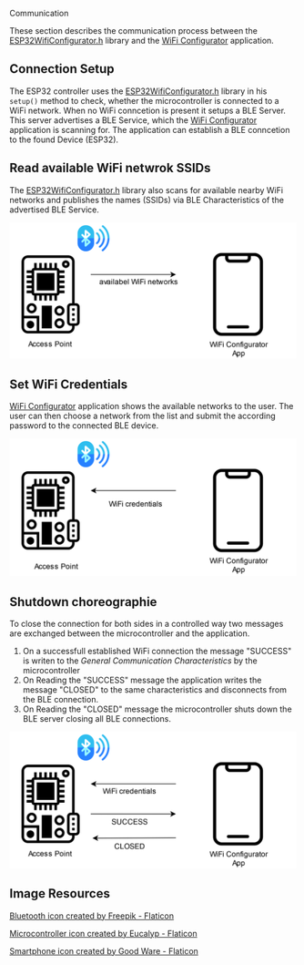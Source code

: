Communication

These section describes the communication process between the [ESP32WifiConfigurator.h](esp32-wifi-configurator.md) library and the [WiFi Configurator](wifi-esp32-configurator-app.md) application.

## Connection Setup

The ESP32 controller uses the [ESP32WifiConfigurator.h](esp32-wifi-configurator.md) library in his `setup()` method to check, whether the microcontroller is connected to a WiFi network. When no WiFi conncetion is present it setups a BLE Server. This server advertises a BLE Service, which the [WiFi Configurator](wifi-esp32-configurator-app.md) application is scanning for. The application can establish a BLE conncetion to the found Device (ESP32).

## Read available WiFi netwrok SSIDs

The [ESP32WifiConfigurator.h](esp32-wifi-configurator.md) library also scans for available nearby WiFi networks and publishes the names (SSIDs) via BLE Characteristics of the advertised BLE Service.

![](./resources/wifi_names.png)

## Set WiFi Credentials 
[WiFi Configurator](wifi-esp32-configurator-app.md) application shows the available networks to the user. The user can then choose a network from the list and submit the according password to the connected BLE device.

![](./resources/set_password.png)

## Shutdown choreographie
To close the connection for both sides in a controlled way two messages are exchanged between the microcontroller and the application.

1. On a successfull established WiFi connection the message "SUCCESS" is writen to the *General Communication Characteristics* by the microcontroller
2. On Reading the "SUCCESS" message the application writes the message "CLOSED" to the same characteristics and disconnects from the BLE connection.
3. On Reading the "CLOSED" message the microcontroller shuts down the BLE server closing all BLE connections.

![](./resources/shutdown.png)

## Image Resources

<a href="https://www.flaticon.com/free-icons/bluetooth" title="bluetooth icons">Bluetooth icon created by Freepik - Flaticon</a>

<a href="https://www.flaticon.com/free-icons/microcontroller" title="microcontroller icons">Microcontroller icon created by Eucalyp - Flaticon</a>

<a href="https://www.flaticon.com/free-icons/smartphone" title="smartphone icons">Smartphone icon created by Good Ware - Flaticon</a>

<!-- <a href="https://www.flaticon.com/free-icons/wifi" title="wifi icons">Wifi icons created by Freepik - Flaticon</a>

<a href="https://www.flaticon.com/free-icons/bluetooth" title="bluetooth icons">Bluetooth icons created by Freepik - Flaticon</a>

<a href="https://www.flaticon.com/free-icons/bluetooth" title="bluetooth icons">Bluetooth icons created by Smashicons - Flaticon</a> -->



